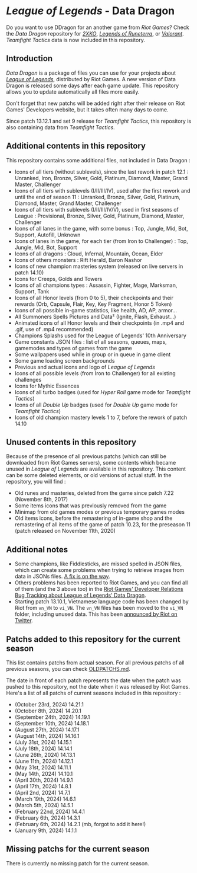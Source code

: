 # _League of Legends_ - Data Dragon

Do you want to use DDragon for an another game from _Riot Games_? Check the _Data Dragon_ repository for [_2XKO_](https://github.com/InFinity54/2XKO_DDragon), [_Legends of Runeterra_](https://github.com/InFinity54/LoR_DDragon), or [_Valorant_](https://github.com/InFinity54/Valorant_DDragon). _Teamfight Tactics_ data is now included in this repository.

## Introduction
_Data Dragon_ is a package of files you can use for your projects about [_League of Legends_](https://www.leagueoflegends.com), distributed by Riot Games. A new version of Data Dragon is released some days after each game update. This repository allows you to update automatically all files more easily.

Don't forget that new patchs will be added right after their release on Riot Games' Developers website, but it takes often many days to come.

Since patch 13.12.1 and set 9 release for _Teamfight Tactics_, this repository is also containing data from _Teamfight Tactics_.

## Additional contents in this repository
This repository contains some additional files, not included in Data Dragon :

- Icons of all tiers (without sublevels), since the last rework in patch 12.1 : Unranked, Iron, Bronze, Silver, Gold, Platinum, Diamond, Master, Grand Master, Challenger
- Icons of all tiers with sublevels (I/II/III/IV), used after the first rework and until the end of season 11 : Unranked, Bronze, Silver, Gold, Platinum, Diamond, Master, Grand Master, Challenger
- Icons of all tiers with sublevels (I/II/III/IV/V), used in first seasons of League : Provisional, Bronze, Silver, Gold, Platinum, Diamond, Master, Challenger
- Icons of all lanes in the game, with some bonus : Top, Jungle, Mid, Bot, Support, Autofill, Unknown
- Icons of lanes in the game, for each tier (from Iron to Challenger) : Top, Jungle, Mid, Bot, Support
- Icons of all dragons : Cloud, Infernal, Mountain, Ocean, Elder
- Icons of others monsters : Rift Herald, Baron Nashor
- Icons of new champion masteries system (released on live servers in patch 14.10)
- Icons for Creeps, Golds and Towers
- Icons of all champions types : Assassin, Fighter, Mage, Marksman, Support, Tank
- Icons of all Honor levels (from 0 to 5), their checkpoints and their rewards (Orb, Capsule, Flair, Key, Key Fragment, Honor 5 Token)
- Icons of all possible in-game statistics, like health, AD, AP, armor...
- All Summoners Spells Pictures and Data² (Ignite, Flash, Exhaust...)
- Animated icons of all Honor levels and their checkpoints (in .mp4 and .gif, use of .mp4 recommended)
- Champions Splashs used for the League of Legends' 10th Anniversary
- Game constants JSON files : list of all seasons, queues, maps, gamemodes and types of games from the game
- Some wallpapers used while in group or in queue in game client
- Some game loading screen backgrounds
- Previous and actual icons and logo of _League of Legends_
- Icons of all possible levels (from Iron to Challenger) for all existing challenges
- Icons for Mythic Essences
- Icons of all turbo badges (used for _Hyper Roll_ game mode for _Teamfight Tactics_)
- Icons of all _Double Up_ badges (used for _Double Up_ game mode for _Teamfight Tactics_)
- Icons of old champion mastery levels 1 to 7, before the rework of patch 14.10

## Unused contents in this repository
Because of the presence of all previous patchs (which can still be downloaded from Riot Games servers), some contents which became unused in _League of Legends_ are available in this repository. This content can be some deleted elements, or old versions of actual stuff. In the repository, you will find :

- Old runes and masteries, deleted from the game since patch 7.22 (November 8th, 2017)
- Some items icons that was previously removed from the game
- Minimap from old games modes or previous temporary games modes
- Old items icons, before the remastering of in-game shop and the remastering of all items of the game of patch 10.23, for the preseason 11 (patch released on November 11th, 2020)

## Additional notes
- Some champions, like Fiddlesticks, are missed spelled in JSON files, which can create some problems when trying to retrieve images from data in JSONs files. [A fix is on the way](https://github.com/RiotGames/developer-relations/issues/83).
- Others problems has been reported to Riot Games, and you can find all of them (and the 3 above too) in the [Riot Games' Developer Relations Bug Tracking about League of Legends' Data Dragon](https://github.com/RiotGames/developer-relations/labels/topic%3A%20ddrag%20lol).
- Starting patch 13.10.1, Vietnamese language code has been changed by Riot from `vn_VN` to `vi_VN`. The `vn_VN` files has been moved to the `vi_VN` folder, including unused data. This has been [announced by Riot on Twitter](https://twitter.com/RiotGamesDevRel/status/1658949539867271171).

## Patchs added to this repository for the current season
This list contains patchs from actual season. For all previous patchs of all previous seasons, you can check [OLDPATCHS.md](OLDPATCHS.md).

The date in front of each patch represents the date when the patch was pushed to this repository, not the date when it was released by Riot Games. Here's a list of all patchs of current seasons included in this repository :

- (October 23rd, 2024) 14.21.1
- (October 8th, 2024) 14.20.1
- (September 24th, 2024) 14.19.1
- (September 10th, 2024) 14.18.1
- (August 27th, 2024) 14.17.1
- (August 14th, 2024) 14.16.1
- (July 31st, 2024) 14.15.1
- (July 18th, 2024) 14.14.1
- (June 26th, 2024) 14.13.1
- (June 11th, 2024) 14.12.1
- (May 31st, 2024) 14.11.1
- (May 14th, 2024) 14.10.1
- (April 30th, 2024) 14.9.1
- (April 17th, 2024) 14.8.1
- (April 2nd, 2024) 14.7.1
- (March 19th, 2024) 14.6.1
- (March 5th, 2024) 14.5.1
- (February 22nd, 2024) 14.4.1
- (February 6th, 2024) 14.3.1
- (February 6th, 2024) 14.2.1 (mb, forgot to add it here!)
- (January 9th, 2024) 14.1.1

## Missing patchs for the current season
There is currently no missing patch for the current season.